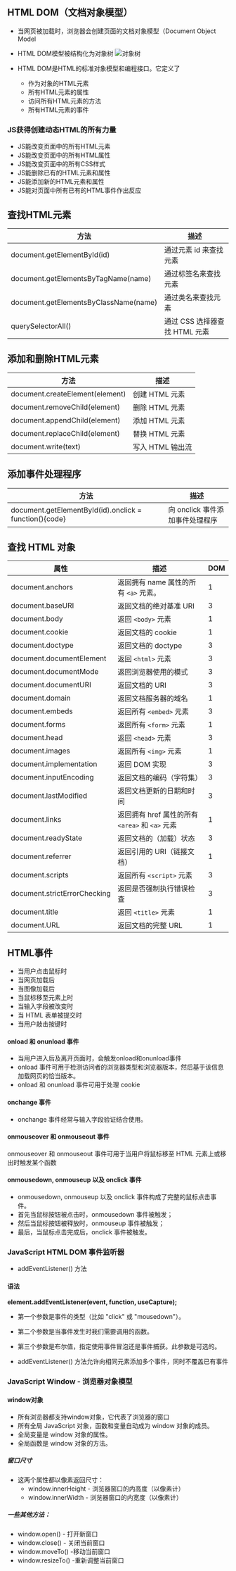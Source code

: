 ## HTML DOM（文档对象模型）
- 当网页被加载时，浏览器会创建页面的文档对象模型（Document Object Model
- HTML DOM模型被结构化为对象树
![对象树](https://i.loli.net/2019/11/28/DRoquZf3jx7UkXJ.png)

- HTML DOM是HTML的标准对象模型和编程接口。它定义了
  - 作为对象的HTML元素
  - 所有HTML元素的属性
  - 访问所有HTML元素的方法
  - 所有HTML元素的事件

### JS获得创建动态HTML的所有力量

- JS能改变页面中的所有HTML元素
- JS能改变页面中的所有HTML属性
- JS能改变页面中的所有CSS样式
- JS能删除已有的HTML元素和属性
- JS能添加新的HTML元素和属性
 - JS能对页面中所有已有的HTML事件作出反应

## 查找HTML元素
方法  |描述
--|--
document.getElementById(id)|通过元素 id 来查找元素
document.getElementsByTagName(name) |通过标签名来查找元素
document.getElementsByClassName(name)|通过类名来查找元素
querySelectorAll()|通过 CSS 选择器查找 HTML 元素



## 添加和删除HTML元素

方法  |描述
--|--
document.createElement(element)	|创建 HTML 元素
document.removeChild(element) |删除 HTML 元素
document.appendChild(element)|添加 HTML 元素
document.replaceChild(element)	|替换 HTML 元素
document.write(text)|	写入 HTML 输出流

## 添加事件处理程序
方法	| 描述
--|--
document.getElementById(id).onclick = function(){code}	| 向 onclick 事件添加事件处理程序


## 查找 HTML 对象

属性	| 描述	| DOM
--|--|--
document.anchors	|返回拥有 name 属性的所有 `<a>` 元素。|	1
document.baseURI	|返回文档的绝对基准 URI	|3
document.body	|返回 `<body>` 元素	|1
document.cookie	|返回文档的 cookie	|1
document.doctype	|返回文档的 doctype	|3
document.documentElement	|返回 `<html>` 元素	|3
document.documentMode	|返回浏览器使用的模式	|3
document.documentURI	|返回文档的 URI	|3
document.domain	|返回文档服务器的域名	|1
document.embeds	|返回所有 `<embed>` 元素	|3
document.forms	|返回所有 `<form>` 元素	|1
document.head	|返回 `<head>` 元素	|3
document.images|	返回所有 `<img>` 元素|	1
document.implementation|	返回 DOM 实现|	3
document.inputEncoding|	返回文档的编码（字符集）	|3
document.lastModified	|返回文档更新的日期和时间|	3
document.links	|返回拥有 href 属性的所有 `<area>` 和 `<a>` 元素|1
document.readyState	|返回文档的（加载）状态	|3
document.referrer	|返回引用的 URI（链接文档）|	1
document.scripts	|返回所有 `<script>` 元素	|3
document.strictErrorChecking	|返回是否强制执行错误检查	|3
document.title	|返回 `<title>` 元素	|1
document.URL	|返回文档的完整 URL|1


## HTML事件
- 当用户点击鼠标时
- 当网页加载后
- 当图像加载后
- 当鼠标移至元素上时
- 当输入字段被改变时
- 当 HTML 表单被提交时
- 当用户敲击按键时



#### onload 和 onunload 事件
- 当用户进入后及离开页面时，会触发onload和onunload事件
- onload 事件可用于检测访问者的浏览器类型和浏览器版本，然后基于该信息加载网页的恰当版本。
- onload 和 onunload 事件可用于处理 cookie
#### onchange 事件
- onchange 事件经常与输入字段验证结合使用。
#### onmouseover 和 onmouseout 事件
onmouseover 和 onmouseout 事件可用于当用户将鼠标移至 HTML 元素上或移出时触发某个函数
#### onmousedown, onmouseup 以及 onclick 事件
- onmousedown, onmouseup 以及 onclick 事件构成了完整的鼠标点击事件。
- 首先当鼠标按钮被点击时，onmousedown 事件被触发；
- 然后当鼠标按钮被释放时，onmouseup 事件被触发；
- 最后，当鼠标点击完成后，onclick 事件被触发。
### JavaScript HTML DOM 事件监听器
- addEventListener() 方法
#### 语法
**element.addEventListener(event, function, useCapture);**
  - 第一个参数是事件的类型（比如 "click" 或 "mousedown"）。
  - 第二个参数是当事件发生时我们需要调用的函数。
  - 第三个参数是布尔值，指定使用事件冒泡还是事件捕获。此参数是可选的。

- addEventListener() 方法允许向相同元素添加多个事件，同时不覆盖已有事件

### JavaScript Window - 浏览器对象模型
#### window对象
- 所有浏览器都支持window对象，它代表了浏览器的窗口
- 所有全局 JavaScript 对象，函数和变量自动成为 window 对象的成员。
- 全局变量是 window 对象的属性。
- 全局函数是 window 对象的方法。
##### 窗口尺寸
- 这两个属性都以像素返回尺寸：
  - window.innerHeight - 浏览器窗口的内高度（以像素计）
  - window.innerWidth - 浏览器窗口的内宽度（以像素计）
##### 一些其他方法：
- window.open() - 打开新窗口
- window.close() - 关闭当前窗口
- window.moveTo() -移动当前窗口
- window.resizeTo() -重新调整当前窗口
